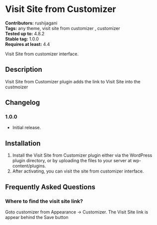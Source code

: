 # Visit Site from Customizer #
**Contributors:** rushijagani  
**Tags:** any theme, visit site from customizer , customizer  
**Tested up to:** 4.8.2  
**Stable tag:** 1.0.0  
**Requires at least:** 4.4  

Visit Site from customizer interface.

## Description ##
Visit Site from Customizer plugin adds the link to Visit Site into the custmoizer

## Changelog ##

### 1.0.0 ###
* Initial release.

## Installation ##

1. Install the Visit Site from Customizer plugin either via the WordPress plugin directory, or by uploading the files to your server at wp-content/plugins.
2. After activating, you can visit the site from customizer interface.

## Frequently Asked Questions ##

### Where to find the visit site link? ###

Goto customizer from Appearance -> Customizer. The Visit Site link is appear behind the Save button
